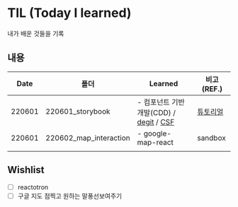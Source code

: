 # TIL (Today I learned)

내가 배운 것들을 기록



## 내용

| Date   | 폴더                   | Learned                                                      | 비고(REF.)                                                   |
| ------ | ---------------------- | ------------------------------------------------------------ | ------------------------------------------------------------ |
| 220601 | 220601_storybook       | - 컴포넌트 기반 개발(CDD) / [degit](https://github.com/Rich-Harris/degit) / [CSF](https://storybook.js.org/docs/react/api/csf) | [튜토리얼](https://storybook.js.org/tutorials/intro-to-storybook/react/en/simple-component/) |
| 220601 | 220602_map_interaction | - google-map-react                                           | sandbox                                                      |
|        |                        |                                                              |                                                              |





## Wishlist

- [ ] reactotron
- [ ] 구글 지도 점찍고 원하는 말풍선보여주기
